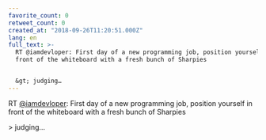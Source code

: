 ```yaml
---
favorite_count: 0
retweet_count: 0
created_at: "2018-09-26T11:20:51.000Z"
lang: en
full_text: >-
  RT @iamdevloper: First day of a new programming job, position yourself in
  front of the whiteboard with a fresh bunch of Sharpies


  &gt; judging…
---
```


RT [@iamdevloper](https://twitter.com/iamdevloper): First day of a new
programming job, position yourself in front of the whiteboard with a fresh bunch
of Sharpies

&gt; judging…
